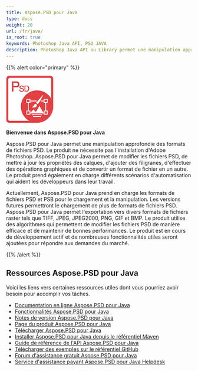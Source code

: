 ```yaml
---
title: Aspose.PSD pour Java
type: docs
weight: 20
url: /fr/java/
is_root: true
keywords: Photoshop Java API, PSD JAVA
description: Photoshop Java API ou Library permet une manipulation approfondie des formats de fichiers PSD. Il ne nécessite pas l'installation d'Adobe Photoshop et prend en charge les formats de fichiers PSD et PSB pour le chargement, la manipulation et la conversion vers divers formats de fichiers raster tels que TIFF, JPEG, JPEG2000, PNG, GIF et BMP.
---
```


{{% alert color="primary" %}}

**![Logo du produit Aspose.PSD pour Java](aspose-psd-for-java-home_1.png)**

**Bienvenue dans Aspose.PSD pour Java**

Aspose.PSD pour Java permet une manipulation approfondie des formats de fichiers PSD. Le produit ne nécessite pas l'installation d'Adobe Photoshop. Aspose.PSD pour Java permet de modifier les fichiers PSD, de mettre à jour les propriétés des calques, d'ajouter des filigranes, d'effectuer des opérations graphiques et de convertir un format de fichier en un autre. Le produit prend également en charge différents scénarios d'automatisation qui aident les développeurs dans leur travail.

Actuellement, Aspose.PSD pour Java prend en charge les formats de fichiers PSD et PSB pour le chargement et la manipulation. Les versions futures permettront le chargement de plus de formats de fichiers PSD. Aspose.PSD pour Java permet l'exportation vers divers formats de fichiers raster tels que TIFF, JPEG, JPEG2000, PNG, GIF et BMP. Le produit utilise des algorithmes qui permettent de modifier les fichiers PSD de manière efficace et de maintenir de bonnes performances. Le produit est en cours de développement actif et de nombreuses fonctionnalités utiles seront ajoutées pour répondre aux demandes du marché.

{{% /alert %}}

## **Ressources Aspose.PSD pour Java**

Voici les liens vers certaines ressources utiles dont vous pourriez avoir besoin pour accomplir vos tâches.

- [Documentation en ligne Aspose.PSD pour Java](/psd/fr/java/)
- [Fonctionnalités Aspose.PSD pour Java](/psd/fr/java/features/)
- [Notes de version Aspose.PSD pour Java](/psd/fr/java/release-notes/)
- [Page du produit Aspose.PSD pour Java](https://products.aspose.com/psd/java)
- [Télécharger Aspose.PSD pour Java](https://repository.aspose.com/webapp/#/artifacts/browse/tree/General/repo/com/aspose/aspose-psd)
- [Installer Aspose.PSD pour Java depuis le référentiel Maven](/psd/fr/java/installation/)
- [Guide de référence de l'API Aspose.PSD pour Java](https://reference.aspose.com/java/psd)
- [Télécharger des exemples sur le référentiel GitHub](https://github.com/aspose-psd/Aspose.PSD-for-Java)
- [Forum d'assistance gratuit Aspose.PSD pour Java](https://forum.aspose.com/c/psd)
- [Service d'assistance payant Aspose.PSD pour Java Helpdesk](https://helpdesk.aspose.com/)

